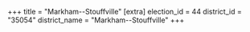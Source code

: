 +++
title = "Markham--Stouffville"
[extra]
election_id = 44
district_id = "35054"
district_name = "Markham--Stouffville"
+++
